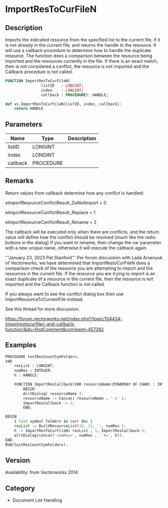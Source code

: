 # ImportResToCurFileN

## Description
Imports the indicated resource from the specified list to the current file, if it is not already in the current file, and returns the handle to the resource. It will use a callback procedure to determine how to handle the duplicate resource.
The function does a comparison between the resource being imported and the resources currently in the file. If there is an exact match, then is not considered a conflict, the resource is not imported and the Callback procedure is not called.

```pascal
FUNCTION ImportResToCurFileN(
				listID   : LONGINT;
				index    : LONGINT;
				callback : PROCEDURE): HANDLE;
```

```python
def vs.ImportResToCurFileN(listID, index, callback):
    return HANDLE
```

## Parameters
|Name|Type|Description|
|---|---|---|
|listID|LONGINT|   |
|index|LONGINT|   |
|callback|PROCEDURE|   |

## Remarks
Return values from callback determine how any conflict is handled:

eImportResourceConflictResult_DoNotImport = 0

eImportResourceConflictResult_Replace = 1

eImportResourceConflictResult_Rename = 2

The callback will be executed only when there are conflicts, and the return value will define how the conflict should be resolved (much like the radio buttons in the dialog) If you want to rename, then change the var parameter with a new unique name, otherwise it will execute the callback again.


'''January 23, 2023 Pat Stanford'''
Per forum discussion with Lada Arsenyuk of Vectorworks, we have determined that ImportRestoCurFileN does a comparison check of the resource you are attempting to import and the resources in the current file. If the resource you are trying to import is an exact duplicate of a resource in the current file, then the resource is not imported and the Callback function is not called. 

If you always want to see the conflict dialog box then use ImportResourceToCurrentFile instead.

See this thread for more discussion.

https://forum.vectorworks.net/index.php?/topic/104434-importrestocurfilen-and-callback-function/&do=findComment&comment=457282

## Examples
```python
PROCEDURE testResCountSymFolders;
VAR
    resList : LONGINT;
    numRes : INTEGER;
    h : HANDLE;

    FUNCTION ImportResCallback(VAR resourceName:DYNARRAY OF CHAR) : INTEGER;
        BEGIN
        AlrtDialog( resourceName );
        resourceName := Concat( resourceName , '-1' );
        ImportResCallback := 2;
        END;

BEGIN
    { list symbol folders in curr doc }
    resList := BuildResourceList(16, 23, '', numRes );
    h := ImportResToCurFileN( resList , 1, ImportResCallback );
    alrtDialog(concat('numRes=', numRes , ' h=', h));
END;
RUN(testResCountSymFolders);
```

## Version
Availability: from Vectorworks 2014

## Category
* Document List Handling

